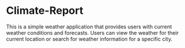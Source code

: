 # Climate-Report
This is a simple weather application that provides users with current weather conditions and forecasts. Users can view the weather for their current location or search for weather information for a specific city.
